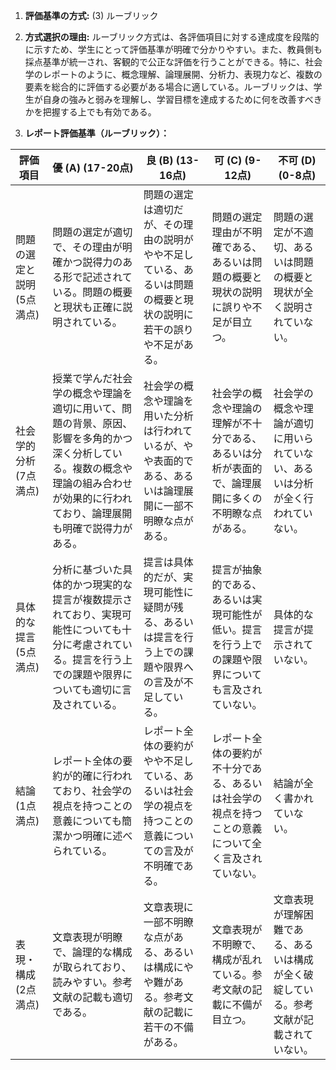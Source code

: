 1. **評価基準の方式:** (3) ルーブリック

2. **方式選択の理由:** ルーブリック方式は、各評価項目に対する達成度を段階的に示すため、学生にとって評価基準が明確で分かりやすい。また、教員側も採点基準が統一され、客観的で公正な評価を行うことができる。特に、社会学のレポートのように、概念理解、論理展開、分析力、表現力など、複数の要素を総合的に評価する必要がある場合に適している。ルーブリックは、学生が自身の強みと弱みを理解し、学習目標を達成するために何を改善すべきかを把握する上でも有効である。

3. **レポート評価基準（ルーブリック）：**

| 評価項目 | 優 (A) (17-20点) | 良 (B) (13-16点) | 可 (C) (9-12点) | 不可 (D) (0-8点) |
|---|---|---|---|---|
| 問題の選定と説明 (5点満点) | 問題の選定が適切で、その理由が明確かつ説得力のある形で記述されている。問題の概要と現状も正確に説明されている。 | 問題の選定は適切だが、その理由の説明がやや不足している、あるいは問題の概要と現状の説明に若干の誤りや不足がある。 | 問題の選定理由が不明確である、あるいは問題の概要と現状の説明に誤りや不足が目立つ。 | 問題の選定が不適切、あるいは問題の概要と現状が全く説明されていない。 |
| 社会学的分析 (7点満点) | 授業で学んだ社会学の概念や理論を適切に用いて、問題の背景、原因、影響を多角的かつ深く分析している。複数の概念や理論の組み合わせが効果的に行われており、論理展開も明確で説得力がある。 | 社会学の概念や理論を用いた分析は行われているが、やや表面的である、あるいは論理展開に一部不明瞭な点がある。 | 社会学の概念や理論の理解が不十分である、あるいは分析が表面的で、論理展開に多くの不明瞭な点がある。 | 社会学の概念や理論が適切に用いられていない、あるいは分析が全く行われていない。 |
| 具体的な提言 (5点満点) | 分析に基づいた具体的かつ現実的な提言が複数提示されており、実現可能性についても十分に考慮されている。提言を行う上での課題や限界についても適切に言及されている。 | 提言は具体的だが、実現可能性に疑問が残る、あるいは提言を行う上での課題や限界への言及が不足している。 | 提言が抽象的である、あるいは実現可能性が低い。提言を行う上での課題や限界についても言及されていない。 | 具体的な提言が提示されていない。 |
| 結論 (1点満点) | レポート全体の要約が的確に行われており、社会学の視点を持つことの意義についても簡潔かつ明確に述べられている。 | レポート全体の要約がやや不足している、あるいは社会学の視点を持つことの意義についての言及が不明確である。 | レポート全体の要約が不十分である、あるいは社会学の視点を持つことの意義について全く言及されていない。 | 結論が全く書かれていない。 |
| 表現・構成 (2点満点) | 文章表現が明瞭で、論理的な構成が取られており、読みやすい。参考文献の記載も適切である。 | 文章表現に一部不明瞭な点がある、あるいは構成にやや難がある。参考文献の記載に若干の不備がある。 | 文章表現が不明瞭で、構成が乱れている。参考文献の記載に不備が目立つ。 | 文章表現が理解困難である、あるいは構成が全く破綻している。参考文献が記載されていない。 |
